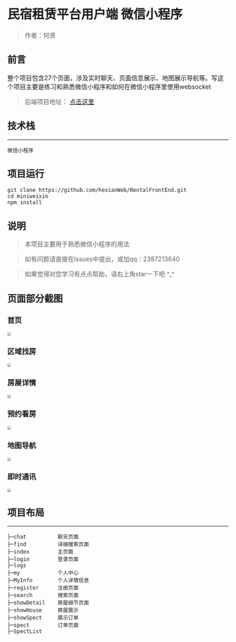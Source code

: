 # 民宿租赁平台用户端 微信小程序

> 作者：何贤

## 前言

整个项目包含27个页面，涉及实时聊天、页面信息展示、地图展示导航等。写这个项目主要是练习和熟悉微信小程序和如何在微信小程序里使用websocket

> 后端项目地址： [点击这里](https://github.com/hexianWeb/RentalSystemBackend)

## 技术栈

----------

```
微信小程序
```



## 项目运行

````
git clone https://github.com/hexianWeb/RentalFrontEnd.git
cd miniweixin
npm install 
````



## 说明

> 本项目主要用于熟悉微信小程序的用法

> 如有问题请直接在Issues中提出，或加qq：2387213640

> 如果觉得对您学习有点点帮助，请右上角star一下吧 ^_^

## 页面部分截图

### 首页

<img src="./ReadMeImg/首页.gif" style="zoom: 50%;" />

### 区域找房

<img src="./ReadMeImg/区域找房.gif" style="zoom: 50%;" />

### 房屋详情

<img src="./ReadMeImg/房屋详情.gif" style="zoom: 50%;" />


### 预约看房
<img src="./ReadMeImg/详情看房.gif" style="zoom: 50%;" />


### 地图导航
<img src="./ReadMeImg/地图导航.gif" style="zoom: 50%;" />

### 即时通讯

<img src="./ReadMeImg/即时通讯.gif" style="zoom: 50%;" />

## 项目布局

--------

```
├─chat			聊天页面
├─find			详细搜索页面
├─index			主页面	
├─login			登录页面
├─logs
├─my			个人中心
├─MyInfo		个人详情信息
├─register		注册页面		
├─search		搜索页面		
├─showDetail	房屋细节页面
├─showHouse		房屋展示
├─showSpect		展示订单
├─spect			订单页面
├─SpectList
```

